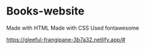 # Books-website
Made with HTML
Made with CSS
Used fontawesome

https://gleeful-frangipane-3b7a32.netlify.app/#
